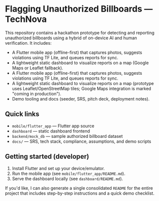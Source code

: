 
# Flagging Unauthorized Billboards — TechNova

This repository contains a hackathon prototype for detecting and reporting unauthorized billboards using a hybrid of on-device AI and human verification. It includes:

- A Flutter mobile app (offline-first) that captures photos, suggests violations using TF Lite, and queues reports for sync.
- A lightweight static dashboard to visualize reports on a map (Google Maps or Leaflet fallback).
 - A Flutter mobile app (offline-first) that captures photos, suggests violations using TF Lite, and queues reports for sync.
 - A lightweight static dashboard to visualize reports on a map (prototype uses Leaflet/OpenStreetMap tiles; Google Maps integration is marked "coming in production").
- Demo tooling and docs (seeder, SRS, pitch deck, deployment notes).

## Quick links

- `mobile/flutter_app` — Flutter app source
- `dashboard` — static dashboard frontend
- `backend/mock_db` — sample authorized billboard dataset
- `docs/` — SRS, tech stack, compliance, assumptions, and demo scripts

## Getting started (developer)

1. Install Flutter and set up your device/emulator.
2. Run the mobile app (see `mobile/flutter_app/README.md`).
3. Serve the dashboard locally (see `dashboard/README.md`).

If you'd like, I can also generate a single consolidated `README` for the entire project that includes step-by-step instructions and a quick demo checklist.

